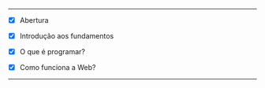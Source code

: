 

---

- [x] Abertura

- [x] Introdução aos fundamentos
    
- [x] O que é programar?
    
- [x] Como funciona a Web?

---